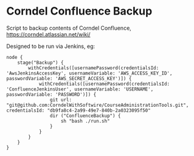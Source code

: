 Corndel Confluence Backup
=========================

Script to backup contents of Corndel Confluence, https://corndel.atlassian.net/wiki/

Designed to be run via Jenkins, eg:

```
node {
    stage("Backup") {
        withCredentials([usernamePassword(credentialsId: 'AwsJenkinsAccessKey', usernameVariable: 'AWS_ACCESS_KEY_ID', passwordVariable: 'AWS_SECRET_ACCESS_KEY')]) {
            withCredentials([usernamePassword(credentialsId: 'ConfluenceJenkinsUser', usernameVariable: 'USERNAME', passwordVariable: 'PASSWORD')]) {
                git url: "git@github.com:CorndelWithSoftwire/CourseAdministrationTools.git", credentialsId: "db9fa8c4-2a99-49e7-840b-2a0323095f50"
                dir ("ConfluenceBackup") {
                    sh "bash ./run.sh"
                }
            }
        }
    }
}
```
